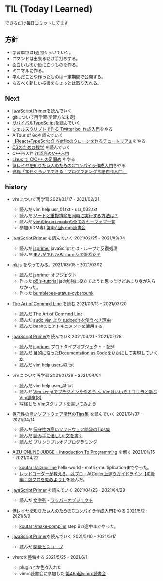 # TIL (Today I Learned)
できるだけ毎日コミットしてます

## 方針
* 学習単位は1週間くらいでいく。
* コマンドは出来るだけ手打ちする。
* 面白いものか役に立つものを作る。
* ミニマルに作る。
* 学んだことや作ったものは一定期間で公開する。
* なるべく新しい技術をちょっとは取り入れる。

## Next
* [javaScript Primer](https://jsprimer.net/)を読んでいく
* gitについて再学習(学習方法未定)
* [サバイバルTypeScript](https://book.yyts.org/)を読んでいく
* [シェルスクリプトで作る Twitter bot 作成入門](https://zenn.dev/mattn/books/bb181f3f4731920f29a5)をやる
* [A Tour of Go](https://go-tour-jp.appspot.com/list)を読んでいく
* [【React+TypeScript】Netflixのクローンを作るチュートリアル](https://zenn.dev/gunners6518/books/4c4672f32dd100)をやる
* [CGのための数学](https://zenn.dev/mebiusbox/books/132b654aa02124) を読んでいく
* C++再入門 [江添亮のC++入門](https://ezoeryou.github.io/cpp-intro/)
* [Linux で C/C++ の足固め](https://www.amazon.co.jp/Linux-%E3%81%AE%E8%B6%B3%E5%9B%BA%E3%82%81-4-18-16-glibc2-7-%E3%80%81%E3%82%A2%E3%83%AD%E3%82%B1%E3%83%BC%E3%82%BF%E3%83%BC%EF%BC%88C-ebook/dp/B07MQZ4M7L) をやる
* [低レイヤを知りたい人のためのCコンパイラ作成入門](https://www.sigbus.info/compilerbook)をやる
* [通称「10日くらいでできる！プログラミング言語自作入門」](http://essen.osask.jp/?a21_txt01)

## history
* vimについて再学習 2021/02/17 - 2021/02/24
    * 読んだ vim help usr_01.txt - usr_032.txt
    * 読んだ [ソートと重複排除を同時に実行する方法は？](https://vim.blue/sort-unique/)
    * 読んだ [vimのinsert modeの全てのキーマップ一覧](https://qiita.com/34ro/items/6163f595785ae99a632a)
    * 参加(ROM専) [第451回vimrc読書会](https://vim-jp.org/reading-vimrc/archive/451.html)

* [javaScript Primer](https://jsprimer.net/) を読んでいく 2021/02/25 - 2021/03/04
    * 読んだ [jsprimer](https://jsprimer.net/) javaScriptとは - ループと反復処理
    * 読んだ [まんがでわかるLinux シス管系女子](https://system-admin-girl.com/)

* [p5.js](ittps://p5js.jp/get-started/) をやってみる。2021/03/05 - 2021/03/12
    * 読んだ [jsprimer](https://jsprimer.net/) オブジェクト
    * 作った [p5js-tutorial](https://github.com/koutarn/p5js-tutorial) jsの勉強に役立てようと思ったけどあまり身が入らなかった。
    * 作った [bumblebee-status-cyberpunk](https://github.com/koutarn/bumblebee-status-cyberpunk)

* [The Art of Commnd Line](https://github.com/jlevy/the-art-of-command-line/blob/master/README-ja.md) を読む 2021/03/13 - 2021/03/20
    * 読んだ [The Art of Commnd Line](https://github.com/jlevy/the-art-of-command-line/blob/master/README-ja.md)
    * 読んだ [sudo vim より sudoedit を使うべき理由](https://w.vmeta.jp/tdiary/20120317.html)
    * 読んだ [bashのヒアドキュメントを活用する](https://qiita.com/take4s5i/items/e207cee4fb04385a9952)

* [javaScript Primer](https://jsprimer.net/)を読んでいく2021/03/21 - 2021/03/28
    * 読んだ [jsprimer](https://jsprimer.net/) プロトタイプオブジェクト - 配列
    * 読んだ [目的に沿ったDocumentation as Codeをいかにして実現していくか](https://speakerdeck.com/k1low/phperkaigi-2021?slide=49)
    * 読んだ vim help user_40.txt

* vimについて再学習 2021/03/29 - 2021/04/04
    * 読んだ vim help user_41.txt
    * 読んだ [Vim scriptでプラグインを作ろう 〜 Vimはいいぞ！ゴリラと学ぶVim講座(8)](https://knowledge.sakura.ad.jp/23436/)
    * 写経した [Vimスクリプトを書いてみよう](https://www.kaoriya.net/blog/2012/02/19/)

* [保守性の高いソフトウェア開発のTips集](https://zenn.dev/riku/books/36d9873ee1c0e6) を読んでいく 2021/04/07 - 2021/04/14
    * 読んだ [保守性の高いソフトウェア開発のTips集](https://zenn.dev/riku/books/36d9873ee1c0e6)
    * 読んだ [読み手に優しいif文を書く](https://qiita.com/Nossa/items/3fb1f1e4c429cacd3365)
    * 読んだ [プリンシプルオブプログラミング](https://www.amazon.co.jp/dp/B071V7MY82/ref=dp-kindle-redirect?_encoding=UTF8&btkr=1)

* [AIZU ONLINE JUDGE - Introduction To Programming](https://judge.u-aizu.ac.jp/onlinejudge/finder.jsp?course=ITP1) を解く 2021/04/15 - 2021/04/22
    * [koutarn/aizuonline](https://github.com/koutarn/aizuonline) hello-world - matrix-multiplicationまでやった。
    * [レッドコーダーが教える、競プロ・AtCoder上達のガイドライン【初級編：競プロを始めよう】](https://qiita.com/e869120/items/f1c6f98364d1443148b3)を読んだ。

* [javaScript Primer](https://jsprimer.net/) を読んでいく 2021/04/23 - 2021/04/29
    * 読んだ [文字列](https://jsprimer.net/basic/string/) - [ラッパーオブジェクト](https://jsprimer.net/basic/wrapper-object/)

* [低レイヤを知りたい人のためのCコンパイラ作成入門](https://www.sigbus.info/compilerbook)をやる 2021/5/2 - 2021/5/9
    * [koutarn/make-compiler](https://github.com/koutarn/make-compiler) step 9の途中までやった。

* [javaScript Primer](https://jsprimer.net/)を読んでいく 2021/5/10 - 2021/5/17
    * 読んだ [関数とスコープ](https://jsprimer.net/basic/function-scope/)

* vimrcを整備する 2021/5/25 - 2021/6/1
    * pluginとか色々入れた
    * vimrc読書会に参加した [第465回vimrc読書会](https://vim-jp.org/reading-vimrc/archive/465.html)
